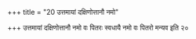 +++
title = "20 उत्तमायां दक्षिणोत्तानौ नमो"

+++
उत्तमायां दक्षिणोत्तानौ नमो वः पितरः स्वधायै नमो वः पितरो मन्यव इति २०